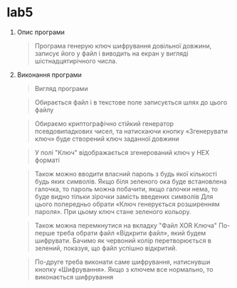 # lab5

1. Опис програми
    
    > Програма генерую ключ шифрування довільної довжини, записує його у файл і виводить на екран у вигляді шістнадцятирічного числа.

2. Виконання програми

    > Вигляд програми

    
    > Обирається файл і в текстове поле записується шлях до цього файлу


    > Обираємо криптографічно стійкий генератор псевдовипадкових чисел, та натискаючи кнопку «Згенерувати ключ» буде створений ключ заданної довжини
    
    > У полі "Ключ" відображається згенерований ключ у HEX форматі

    > Також можно вводити власний пароль з будь якої кількості будь яких символів. Якщо біля зеленого ока буде встановлена галочка, то пароль можна побачити, якщо галочки нема, то буде видно тільки зірочки замість введених символів
    > Для цього попередньо обрати «Ключ генерується розширенням пароля». При цьому ключ стане зеленого кольору.


    > Також можна перемкнутися на вкладку "Файл XOR Ключа" 
    > По-перше треба обрати файл «Відкрити файл», який будем шифрувати. Бачимо як червоний колір перетворюється в зелений, показуя, що файл успішно відкритий.

    > По-друге треба виконати саме шифрування, натиснувши кнопку «Шифрування». Якщо з ключем все нормально, то виконається шифрування
    >
    >




    

